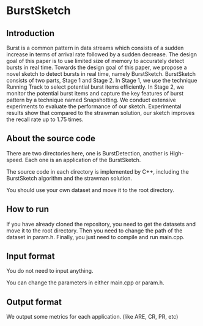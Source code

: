 # BurstSketch

## Introduction

Burst is a common pattern in data streams which consists of a sudden increase in terms of arrival rate followed by a sudden decrease. The design goal of this paper is to use limited size of memory to accurately detect bursts in real time. Towards the design goal of this paper, we propose a novel sketch to detect bursts in real time, namely BurstSketch. BurstSketch consists of two parts, Stage 1 and Stage 2. In Stage 1, we use the technique Running Track to select potential burst items efficiently. In Stage 2, we monitor the potential burst items and capture the key features of burst pattern by a technique named Snapshotting. We conduct extensive experiments to evaluate the performance of our sketch. Experimental results show that compared to the strawman solution, our sketch improves the recall rate up to 1.75 times.

## About the source code

There are two directories here, one is BurstDetection, another is High-speed. Each one is an application of the BurstSketch.

The source code in each directory is implemented by C++, including the BurstSketch algorithm and the strawman solution.

You should use your own dataset and move it to the root directory.

## How to run

If you have already cloned the repository, you need to get the datasets and move it to the root directory. Then you need to change the path of the dataset in param.h. Finally, you just need to compile and run main.cpp.

## Input format

You do not need to input anything.

You can change the parameters in either main.cpp or param.h.

## Output format

We output some metrics for each application. (like ARE, CR, PR, etc)
